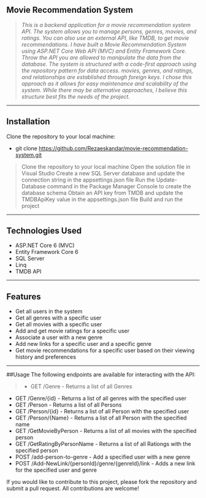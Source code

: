 ## Movie Recommendation System

> *This is a backend application for a movie recommendation system API. The system allows you to manage persons, genres, movies, and ratings. You can also use an external API, like TMDB, to get movie recommendations. I have built a Movie Recommendation System using ASP.NET Core Web API (MVC) and Entity Framework Core. Throw the API you are allowed to manipulate the data from the database. The system is structured with a code-first approach using the repository pattern for data access. movies, genres, and ratings, and relationships are established through foreign keys. I chose this approach as it allows for easy maintenance and scalability of the system. While there may be alternative approaches, I believe this structure best fits the needs of the project.*

___

## Installation

Clone the repository to your local machine:
- git clone https://github.com/Rezaeskandar/movie-recommendation-system.git
> Clone the repository to your local machine
Open the solution file in Visual Studio
Create a new SQL Server database and update the connection string in the appsettings.json file
Run the Update-Database command in the Package Manager Console to create the database schema
Obtain an API key from TMDB and update the TMDBApiKey value in the appsettings.json file
Build and run the project

___

## Technologies Used
- ASP.NET Core 6 (MVC)
- Entity Framework Core 6
- SQL Server
- Linq
- TMDB API
___

## Features
- Get all users in the system
- Get all genres with a specific user
- Get all movies with a specific user
- Add and get movie ratings for a specific user
- Associate a user with a new genre
- Add new links for a specific user and a specific genre
- Get movie recommendations for a specific user based on their viewing history and preferences

___

##Usage
The following endpoints are available for interacting with the API:

> - GET /Genre - Returns a list of all Genres 
- GET /Genre/{id} - Returns a list of all genres with the specified user
- GET /Person - Returns a list of all Persons 
- GET /Person/{id} - Returns a list of all Person with the specified user
- GET /Person/{Name} - Returns a list of all Person with the specified name
- GET /GetMovieByPerson - Returns a list of all movies with the specified person
- GET /GetRatingByPersonName - Returns a list of all Rationgs with the specified person
- POST /add-person-to-genre - Add a specified user with a new genre
- POST /Add-NewLink/{personId}/genre/{genreId}/link - Adds a new link for the specified user and genre

If you would like to contribute to this project, please fork the repository and submit a pull request. All contributions are welcome!
